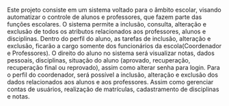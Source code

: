Este projeto consiste em um sistema voltado para o âmbito escolar, visando automatizar o controle de alunos e professores, que fazem parte das funções escolares.
O sistema permite a inclusão, consulta, alteração e exclusão de todos os atributos relacionados aos professores, alunos e disciplinas.
Dentro do perfil do aluno, as tarefas de inclusão, alteração e exclusão, ficarão a cargo somente dos funcionários da escola(Coordenador e Professores). O direito do aluno no sistema será visualizar notas, dados pessoais, disciplinas, situação do aluno (aprovado, recuperação, recuperação final ou reprovado), assim como alterar senha para login.
Para o perfil do coordenador, será possível a inclusão, alteração e exclusão dos dados relacionados aos alunos e aos professores. Assim como gerenciar contas de usuários, realização de matrículas, cadastramento de disciplinas e notas.